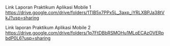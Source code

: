 Link Laporan Praktikum Aplikasi Mobile 1
https://drive.google.com/drive/folders/1TlB5x7PPx5L_3axp_iYRLXBPJa38tVkJ?usp=sharing

Link laporan Praktikum Aplikasi Mobile 2
https://drive.google.com/drive/folders/1p7FtDBbRSMOHu1MLqECAzOVERpbdP0L6?usp=sharing
